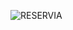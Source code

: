 ![RESERVIA](https://user-images.githubusercontent.com/85225996/124801419-1d339280-df57-11eb-9d11-9298f5f4067d.png)
